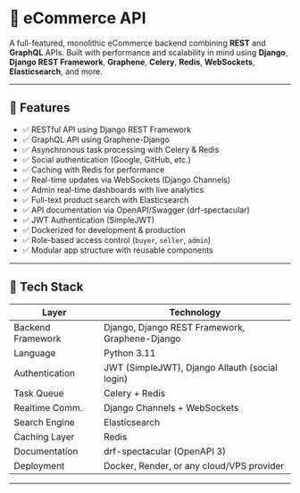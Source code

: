 # 🛒 eCommerce API 

A full-featured, monolithic eCommerce backend combining **REST** and **GraphQL** APIs. Built with performance and scalability in mind using **Django**, **Django REST Framework**, **Graphene**, **Celery**, **Redis**, **WebSockets**, **Elasticsearch**, and more.

---

## 🚀 Features

- ✅ RESTful API using Django REST Framework
- ✅ GraphQL API using Graphene-Django
- ✅ Asynchronous task processing with Celery & Redis
- ✅ Social authentication (Google, GitHub, etc.)
- ✅ Caching with Redis for performance
- ✅ Real-time updates via WebSockets (Django Channels)
- ✅ Admin real-time dashboards with live analytics
- ✅ Full-text product search with Elasticsearch
- ✅ API documentation via OpenAPI/Swagger (drf-spectacular)
- ✅ JWT Authentication (SimpleJWT)
- ✅ Dockerized for development & production
- ✅ Role-based access control (`buyer`, `seller`, `admin`)
- ✅ Modular app structure with reusable components

---

## 🧱 Tech Stack

| Layer              | Technology                                        |
|-------------------|----------------------------------------------------|
| Backend Framework | Django, Django REST Framework, Graphene-Django     |
| Language          | Python 3.11                                        |
| Authentication    | JWT (SimpleJWT), Django Allauth (social login)     |
| Task Queue        | Celery + Redis                                     |
| Realtime Comm.    | Django Channels + WebSockets                       |
| Search Engine     | Elasticsearch                                      |
| Caching Layer     | Redis                                              |
| Documentation     | drf-spectacular (OpenAPI 3)                        |
| Deployment        | Docker, Render, or any cloud/VPS provider          |

---



